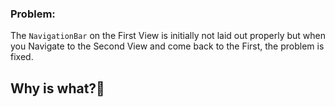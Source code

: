 ### Problem:

The `NavigationBar` on the First View is initially not laid out properly but when you Navigate to the Second View and come back to the First, the problem is fixed.
## Why is what?🤔
